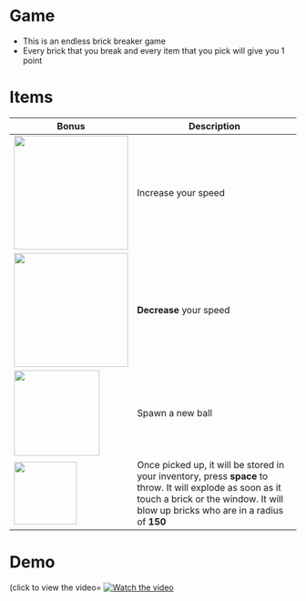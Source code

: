 # Game
- This is an endless brick breaker game
- Every brick that you break and every item that you pick will give you 1 point

# Items
                    
Bonus  | Description
------------- | -------------
<img src="https://github.com/none06/Casse-briques/blob/master/res/1-item.png?raw=true" width=200 />  | Increase your speed
<img src="https://github.com/none06/Casse-briques/blob/master/res/2-item.png?raw=true" width=200 />  | **Decrease** your speed
<img src="https://github.com/none06/Casse-briques/blob/master/res/3-item.png?raw=true" width=150 />  | Spawn a new ball
<img src="https://github.com/none06/Casse-briques/blob/master/res/4-item.png?raw=true" width=110 />  | Once picked up, it will be stored in your inventory, press **space** to throw. It will explode as soon as it touch a brick or the window. It will blow up bricks who are in a radius of **150**

# Demo
(click to view the video=
[![Watch the video](https://img.youtube.com/vi/VKIX0eLq-4g/maxresdefault.jpg)](https://www.youtube.com/watch?v=VKIX0eLq-4g)
